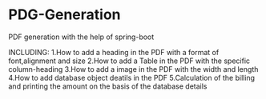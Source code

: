 # PDG-Generation
PDF generation with the help of spring-boot 

INCLUDING:
1.How to add a heading in the PDF with a format of font,alignment and size
2.How to add a Table in the PDF with the specific column-heading
3.How to add a image in the PDF with the width and length
4.How to add database object deatils in the PDF
5.Calculation of the billing and printing the amount on the basis of the database details
